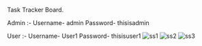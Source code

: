 Task Tracker Board.

Admin :-
    Username- admin
    Password- thisisadmin
    
User :-
    Username- User1
    Password- thisisuser1
![ss1](https://user-images.githubusercontent.com/59764276/183850210-ad93ed1a-a7de-441f-b829-fc0c1f6926d2.png)
![ss2](https://user-images.githubusercontent.com/59764276/183850245-bdc5227a-ac62-4d05-be99-9d230a493b37.png)
![ss3](https://user-images.githubusercontent.com/59764276/183850274-57e2f1dc-ec32-41b7-9d0c-72c010be58ea.png)
